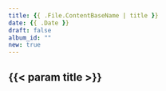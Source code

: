 ```yaml
---
title: {{ .File.ContentBaseName | title }}
date: {{ .Date }}
draft: false
album_id: ""
new: true
---
```


## {{< param title >}}

